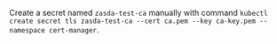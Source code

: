 Create a secret named `zasda-test-ca` manually with command `kubectl create secret tls zasda-test-ca --cert ca.pem --key ca-key.pem --namespace cert-manager`.
